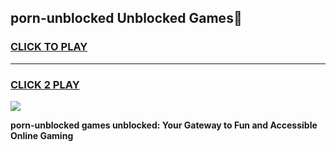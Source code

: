 
## porn-unblocked Unblocked Games👋
<h3>
<a href="https://news.freeplayer.one?title=porn-unblocked&ref=16F">CLICK TO PLAY</a></h3>
<hr>

<h3>
<a href="https://news.freeplayer.one?title=porn-unblocked&ref=16F">CLICK 2 PLAY</a>
  
</h3>

<a href="https://news.freeplayer.one?title=porn-unblocked&ref=16F/"><img src="https://clearcache.store/games.png"></a>


**porn-unblocked games unblocked: Your Gateway to Fun and Accessible Online Gaming**
